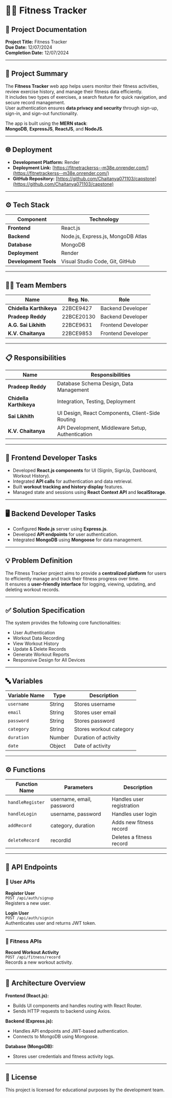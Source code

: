 # 🏋️‍♂️ Fitness Tracker

## 📘 Project Documentation

**Project Title:** Fitness Tracker  
**Due Date:** 12/07/2024  
**Completion Date:** 12/07/2024  

---

## 🧾 Project Summary

The **Fitness Tracker** web app helps users monitor their fitness activities, review exercise history, and manage their fitness data efficiently.  
It includes two types of exercises, a search feature for quick navigation, and secure record management.  
User authentication ensures **data privacy and security** through sign-up, sign-in, and sign-out functionality.  

The app is built using the **MERN stack**:  
**MongoDB**, **ExpressJS**, **ReactJS**, and **NodeJS**.

---

## 🌐 Deployment

- **Development Platform:** Render  
- **Deployment Link:** [https://fitnetrackerss--m38e.onrender.com/](https://fitnetrackerss--m38e.onrender.com/)  
- **GitHub Repository:** [https://github.com/Chaitanya071103/capstone](https://github.com/Chaitanya071103/capstone)

---

## ⚙️ Tech Stack

| Component | Technology |
|------------|-------------|
| **Frontend** | React.js |
| **Backend** | Node.js, Express.js, MongoDB Atlas |
| **Database** | MongoDB |
| **Deployment** | Render |
| **Development Tools** | Visual Studio Code, Git, GitHub |

---

## 👨‍💻 Team Members

| Name | Reg. No. | Role |
|------|-----------|------|
| **Chidella Karthikeya** | 22BCE9427 | Backend Developer |
| **Pradeep Reddy** | 22BCE20130 | Backend Developer |
| **A.G. Sai Likhith** | 22BCE9631 | Frontend Developer |
| **K.V. Chaitanya** | 22BCE9853 | Frontend Developer |

---

## 📋 Responsibilities

| Name | Responsibilities |
|------|------------------|
| **Pradeep Reddy** | Database Schema Design, Data Management |
| **Chidella Karthikeya** | Integration, Testing, Deployment |
| **Sai Likhith** | UI Design, React Components, Client-Side Routing |
| **K.V. Chaitanya** | API Development, Middleware Setup, Authentication |

---

## 🎨 Frontend Developer Tasks

- Developed **React.js components** for UI (SignIn, SignUp, Dashboard, Workout History).
- Integrated **API calls** for authentication and data retrieval.
- Built **workout tracking and history display** features.
- Managed state and sessions using **React Context API** and **localStorage**.

---

## 🖥️ Backend Developer Tasks

- Configured **Node.js** server using **Express.js**.
- Developed **API endpoints** for user authentication.
- Integrated **MongoDB** using **Mongoose** for data management.

---

## 💡 Problem Definition

The Fitness Tracker project aims to provide a **centralized platform** for users to efficiently manage and track their fitness progress over time.  
It ensures a **user-friendly interface** for logging, viewing, updating, and deleting workout records.

---

## ✅ Solution Specification

The system provides the following core functionalities:

- User Authentication  
- Workout Data Recording  
- View Workout History  
- Update & Delete Records  
- Generate Workout Reports  
- Responsive Design for All Devices  

---

## 🔤 Variables

| Variable Name | Type | Description |
|----------------|------|-------------|
| `username` | String | Stores username |
| `email` | String | Stores user email |
| `password` | String | Stores password |
| `category` | String | Stores workout category |
| `duration` | Number | Duration of activity |
| `date` | Object | Date of activity |

---

## ⚙️ Functions

| Function Name | Parameters | Description |
|----------------|-------------|--------------|
| `handleRegister` | username, email, password | Handles user registration |
| `handleLogin` | username, password | Handles user login |
| `addRecord` | category, duration | Adds new fitness record |
| `deleteRecord` | recordId | Deletes a fitness record |

---

## 🧩 API Endpoints

### 🔐 User APIs

**Register User**  
`POST /api/auth/signup`  
Registers a new user.

**Login User**  
`POST /api/auth/signin`  
Authenticates user and returns JWT token.

---

### 💪 Fitness APIs

**Record Workout Activity**  
`POST /api/fitness/record`  
Records a new workout activity.

---

## 🧱 Architecture Overview

**Frontend (React.js):**
- Builds UI components and handles routing with React Router.
- Sends HTTP requests to backend using Axios.

**Backend (Express.js):**
- Handles API endpoints and JWT-based authentication.
- Connects to MongoDB using Mongoose.

**Database (MongoDB):**
- Stores user credentials and fitness activity logs.

---

## 📄 License

This project is licensed for educational purposes by the development team.
